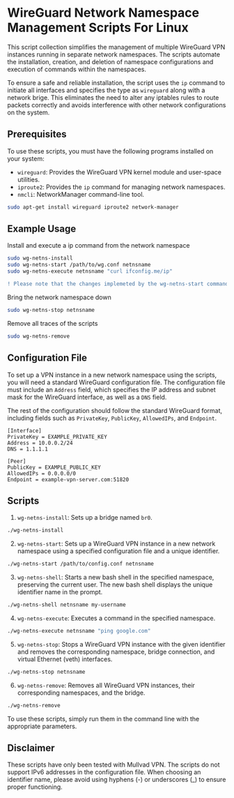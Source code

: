 # WireGuard Network Namespace Management Scripts For Linux

This script collection simplifies the management of multiple WireGuard VPN instances running in separate network namespaces. The scripts automate the installation, creation, and deletion of namespace configurations and execution of commands within the namespaces.

To ensure a safe and reliable installation, the script uses the `ip` command to initiate all interfaces and specifies the type as `wireguard` along with a network brige. This eliminates the need to alter any iptables rules to route packets correctly and avoids interference with other network configurations on the system.

## Prerequisites

To use these scripts, you must have the following programs installed on your system:

- `wireguard`: Provides the WireGuard VPN kernel module and user-space utilities.
- `iproute2`: Provides the `ip` command for managing network namespaces.
- `nmcli`: NetworkManager command-line tool.

```bash
sudo apt-get install wireguard iproute2 network-manager
```

## Example Usage
Install and execute a ip command from the network namespace
```bash
sudo wg-netns-install
sudo wg-netns-start /path/to/wg.conf netnsname
sudo wg-netns-execute netnsname "curl ifconfig.me/ip"
```
```diff
! Please note that the changes implemeted by the wg-netns-start command doesn't survive reboot.
```
Bring the network namespace down
```bash
sudo wg-netns-stop netnsname
```
Remove all traces of the scripts
```bash
sudo wg-netns-remove
```

## Configuration File

To set up a VPN instance in a new network namespace using the scripts, you will need a standard WireGuard configuration file. The configuration file must include an `Address` field, which specifies the IP address and subnet mask for the WireGuard interface, as well as a `DNS` field.

The rest of the configuration should follow the standard WireGuard format, including fields such as `PrivateKey`, `PublicKey`, `AllowedIPs`, and `Endpoint`.

```
[Interface]
PrivateKey = EXAMPLE_PRIVATE_KEY
Address = 10.0.0.2/24
DNS = 1.1.1.1

[Peer]
PublicKey = EXAMPLE_PUBLIC_KEY
AllowedIPs = 0.0.0.0/0
Endpoint = example-vpn-server.com:51820
```

## Scripts

1. `wg-netns-install`: Sets up a bridge named `br0`.

```bash
./wg-netns-install
```

2. `wg-netns-start`: Sets up a WireGuard VPN instance in a new network namespace using a specified configuration file and a unique identifier.

```bash
./wg-netns-start /path/to/config.conf netnsname
```

3. `wg-netns-shell`: Starts a new bash shell in the specified namespace, preserving the current user. The new bash shell displays the unique identifier name in the prompt.

```bash
./wg-netns-shell netnsname my-username
```

4. `wg-netns-execute`: Executes a command in the specified namespace.

```bash
./wg-netns-execute netnsname "ping google.com"
```

5. `wg-netns-stop`: Stops a WireGuard VPN instance with the given identifier and removes the corresponding namespace, bridge connection, and virtual Ethernet (veth) interfaces.

```bash
./wg-netns-stop netnsname
```

6. `wg-netns-remove`: Removes all WireGuard VPN instances, their corresponding namespaces, and the bridge.

```bash
./wg-netns-remove
```

To use these scripts, simply run them in the command line with the appropriate parameters.

## Disclaimer

These scripts have only been tested with Mullvad VPN. The scripts do not support IPv6 addresses in the configuration file. When choosing an identifier name, please avoid using hyphens (-) or underscores (_) to ensure proper functioning.


